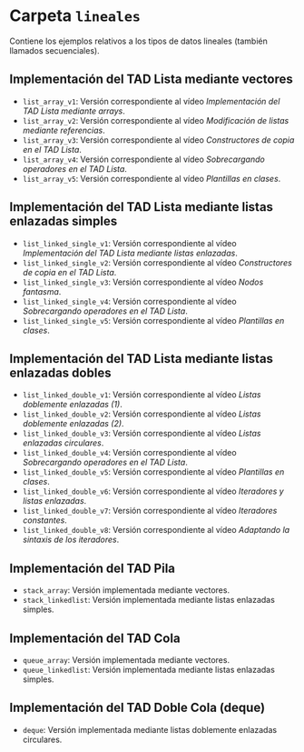 # Carpeta `lineales`

Contiene los ejemplos relativos a los tipos de datos lineales (también llamados secuenciales).

## Implementación del TAD Lista mediante vectores

 * `list_array_v1`: Versión correspondiente al vídeo *Implementación del TAD Lista mediante arrays*.
 * `list_array_v2`: Versión correspondiente al vídeo *Modificación de listas mediante referencias*.
 * `list_array_v3`: Versión correspondiente al vídeo *Constructores de copia en el TAD Lista*.
 * `list_array_v4`: Versión correspondiente al vídeo *Sobrecargando operadores en el TAD Lista*.
 * `list_array_v5`: Versión correspondiente al vídeo *Plantillas en clases*.

 
## Implementación del TAD Lista mediante listas enlazadas simples

 * `list_linked_single_v1`: Versión correspondiente al vídeo *Implementación del TAD Lista mediante listas enlazadas*.
 * `list_linked_single_v2`: Versión correspondiente al vídeo *Constructores de copia en el TAD Lista*.
 * `list_linked_single_v3`: Versión correspondiente al vídeo *Nodos fantasma*. 
 * `list_linked_single_v4`: Versión correspondiente al vídeo *Sobrecargando operadores en el TAD Lista*. 
 * `list_linked_single_v5`: Versión correspondiente al vídeo *Plantillas en clases*. 

## Implementación del TAD Lista mediante listas enlazadas dobles

 * `list_linked_double_v1`: Versión correspondiente al vídeo *Listas doblemente enlazadas (1)*.
 * `list_linked_double_v2`: Versión correspondiente al vídeo *Listas doblemente enlazadas (2)*.
 * `list_linked_double_v3`: Versión correspondiente al vídeo *Listas enlazadas circulares*. 
 * `list_linked_double_v4`: Versión correspondiente al vídeo *Sobrecargando operadores en el TAD Lista*. 
 * `list_linked_double_v5`: Versión correspondiente al vídeo *Plantillas en clases*. 
 * `list_linked_double_v6`: Versión correspondiente al vídeo *Iteradores y listas enlazadas*. 
 * `list_linked_double_v7`: Versión correspondiente al vídeo *Iteradores constantes*. 
 * `list_linked_double_v8`: Versión correspondiente al vídeo *Adaptando la sintaxis de los iteradores*. 
 
## Implementación del TAD Pila
 
 * `stack_array`: Versión implementada mediante vectores.
 * `stack_linkedlist`: Versión implementada mediante listas enlazadas simples.
 

## Implementación del TAD Cola
 
 * `queue_array`: Versión implementada mediante vectores.
 * `queue_linkedlist`: Versión implementada mediante listas enlazadas simples.
 
## Implementación del TAD Doble Cola (deque)
 
 * `deque`: Versión implementada mediante listas doblemente enlazadas circulares.
 